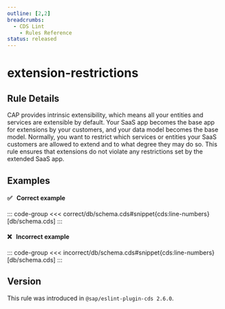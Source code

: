 ```yaml
---
outline: [2,2]
breadcrumbs:
  - CDS Lint
    - Rules Reference
status: released
---
```


<script setup>
  import PlaygroundBadge from '../../components/PlaygroundBadge.vue'
</script>

# extension-restrictions

## Rule Details

CAP provides intrinsic extensibility, which means all your entities and services are extensible by default. Your SaaS app becomes the base app for extensions by your customers, and your data model becomes the base model. Normally, you want to restrict which services or entities your SaaS customers are allowed to extend and to what degree they may do so. This rule ensures that extensions do not violate any restrictions set by the extended SaaS app.

## Examples

#### ✅ &nbsp; Correct example

::: code-group
<<< correct/db/schema.cds#snippet{cds:line-numbers} [db/schema.cds]
:::
<PlaygroundBadge
  name="extension-restrictions"
  kind="correct"
  :rules="{'@sap/cds/extension-restrictions': 'warn'}"
  :files="['db/schema.cds', 'node_modules/base-app/.cdsrc.json', 'node_modules/base-app/index.csn']"
  :packages="{'dependencies': { '@sap/cds-mtxs': '^1' }, 'cds': { 'extends': 'base-app' } }"
/>

#### ❌ &nbsp; Incorrect example
<!-- TODO: Remove nolink=true as soon as rule works in Playground (i.e. Playground support node_modules additions without install) -->
::: code-group
<<< incorrect/db/schema.cds#snippet{cds:line-numbers} [db/schema.cds]
:::
<PlaygroundBadge
  nolink="true"
  name="extension-restrictions"
  kind="incorrect"
  :rules="{'@sap/cds/extension-restrictions': 'warn'}"
  :files="['db/schema.cds', 'node_modules/base-app/.cdsrc.json', 'node_modules/base-app/index.csn']"
  :packages="{'dependencies': { '@sap/cds-mtxs': '^1' }, 'cds': { 'extends': 'base-app' } }"
/>

## Version
This rule was introduced in `@sap/eslint-plugin-cds 2.6.0`.

<!--
### Resources
[Rule source](https://github.tools.sap/cap/eslint-plugin-cds/tree/main/lib/rules/extension-restrictions.js)
-->
